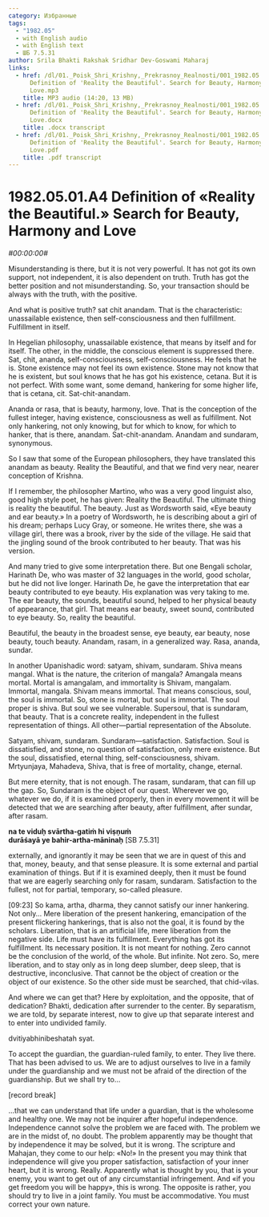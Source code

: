 ```yaml
---
category: Избранные
tags:
  - "1982.05"
  - with English audio
  - with English text
  - ШБ 7.5.31
author: Srila Bhakti Rakshak Sridhar Dev-Goswami Maharaj
links:
  - href: /dl/01._Poisk_Shri_Krishny,_Prekrasnoy_Realnosti/001_1982.05.01.A4
      Definition of 'Reality the Beautiful'. Search for Beauty, Harmony and
      Love.mp3
    title: MP3 audio (14:20, 13 MB)
  - href: /dl/01._Poisk_Shri_Krishny,_Prekrasnoy_Realnosti/001_1982.05.01.A4
      Definition of 'Reality the Beautiful'. Search for Beauty, Harmony and
      Love.docx
    title: .docx transcript
  - href: /dl/01._Poisk_Shri_Krishny,_Prekrasnoy_Realnosti/001_1982.05.01.A4
      Definition of 'Reality the Beautiful'. Search for Beauty, Harmony and
      Love.pdf
    title: .pdf transcript
---
```


# 1982.05.01.A4 Definition of «Reality the Beautiful.» Search for Beauty, Harmony and Love

*#00:00:00#*

Misunderstanding is there, but it is not very powerful. It has not got its own support, not independent, it is also dependent on truth. Truth has got the better position and not misunderstanding. So, your transaction should be always with the truth, with the positive.

And what is positive truth? sat chit anandam. That is the characteristic: unassailable existence, then self-consciousness and then fulfillment. Fulfillment in itself.

In Hegelian philosophy, unassailable existence, that means by itself and for itself. The other, in the middle, the conscious element is suppressed there. Sat, chit, ananda, self-consciousness, self-consciousness. He feels that he is. Stone existence may not feel its own existence. Stone may not know that he is existent, but soul knows that he has got his existence, cetana. But it is not perfect. With some want, some demand, hankering for some higher life, that is cetana, cit. Sat-chit-anandam.

Ananda or rasa, that is beauty, harmony, love. That is the conception of the fullest integer, having existence, consciousness as well as fulfillment. Not only hankering, not only knowing, but for which to know, for which to hanker, that is there, anandam. Sat-chit-anandam. Anandam and sundaram, synonymous.

So I saw that some of the European philosophers, they have translated this anandam as beauty. Reality the Beautiful, and that we find very near, nearer conception of Krishna.

If I remember, the philosopher Martino, who was a very good linguist also, good high style poet, he has given: Reality the Beautiful. The ultimate thing is reality the beautiful. The beauty. Just as Wordsworth said, «Eye beauty and ear beauty.» In a poetry of Wordsworth, he is describing about a girl of his dream; perhaps Lucy Gray, or someone. He writes there, she was a village girl, there was a brook, river by the side of the village. He said that the jingling sound of the brook contributed to her beauty. That was his version.

And many tried to give some interpretation there. But one Bengali scholar, Harinath De, who was master of 32 languages in the world, good scholar, but he did not live longer. Harinath De, he gave the interpretation that ear beauty contributed to eye beauty. His explanation was very taking to me. The ear beauty, the sounds, beautiful sound, helped to her physical beauty of appearance, that girl. That means ear beauty, sweet sound, contributed to eye beauty. So, reality the beautiful.

Beautiful, the beauty in the broadest sense, eye beauty, ear beauty, nose beauty, touch beauty. Anandam, rasam, in a generalized way. Rasa, ananda, sundar.

In another Upanishadic word: satyam, shivam, sundaram. Shiva means mangal. What is the nature, the criterion of mangala? Amangala means mortal. Mortal is amangalam, and immortality is Shivam, mangalam. Immortal, mangala. Shivam means immortal. That means conscious, soul, the soul is immortal. So, stone is mortal, but soul is immortal. The soul proper is shiva. But soul we see vulnerable. Supersoul, that is sundaram, that beauty. That is a concrete reality, independent in the fullest representation of things. All other—partial representation of the Absolute.

Satyam, shivam, sundaram. Sundaram—satisfaction. Satisfaction. Soul is dissatisfied, and stone, no question of satisfaction, only mere existence. But the soul, dissatisfied, eternal thing, self-consciousness, shivam. Mrtyunjaya, Mahadeva, Shiva, that is free of mortality, change, eternal.

But mere eternity, that is not enough. The rasam, sundaram, that can fill up the gap. So, Sundaram is the object of our quest. Wherever we go, whatever we do, if it is examined properly, then in every movement it will be detected that we are searching after beauty, after fulfillment, after sundar, after rasam.

**na te viduḥ svārtha-gatiṁ hi viṣṇuṁ**\
**durāśayā ye bahir-artha-māninaḥ** [SB 7.5.31]

externally, and ignorantly it may be seen that we are in quest of this and that, money, beauty, and that sense pleasure. It is some external and partial examination of things. But if it is examined deeply, then it must be found that we are eagerly searching only for rasam, sundaram. Satisfaction to the fullest, not for partial, temporary, so-called pleasure.

[09:23] So kama, artha, dharma, they cannot satisfy our inner hankering. Not only… Mere liberation of the present hankering, emancipation of the present flickering hankerings, that is also not the goal, it is found by the scholars. Liberation, that is an artificial life, mere liberation from the negative side. Life must have its fulfillment. Everything has got its fulfillment. Its necessary position. It is not meant for nothing. Zero cannot be the conclusion of the world, of the whole. But infinite. Not zero. So, mere liberation, and to stay only as in long deep slumber, deep sleep, that is destructive, inconclusive. That cannot be the object of creation or the object of our existence. So the other side must be searched, that chid-vilas.

And where we can get that? Here by exploitation, and the opposite, that of dedication? Bhakti, dedication after surrender to the center. By separatism, we are told, by separate interest, now to give up that separate interest and to enter into undivided family.

dvitiyabhinibeshatah syat.

To accept the guardian, the guardian-ruled family, to enter. They live there. That has been advised to us. We are to adjust ourselves to live in a family under the guardianship and we must not be afraid of the direction of the guardianship. But we shall try to…

[record break]

…that we can understand that life under a guardian, that is the wholesome and healthy one. We may not be inquirer after hopeful independence. Independence cannot solve the problem we are faced with. The problem we are in the midst of, no doubt. The problem apparently may be thought that by independence it may be solved, but it is wrong. The scripture and Mahajan, they come to our help: «No!» In the present you may think that independence will give you proper satisfaction, satisfaction of your inner heart, but it is wrong. Really. Apparently what is thought by you, that is your enemy, you want to get out of any circumstantial infringement. And «if you get freedom you will be happy», this is wrong. The opposite is rather, you should try to live in a joint family. You must be accommodative. You must correct your own nature.

